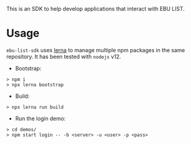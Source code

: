 This is an SDK to help develop applications that interact with EBU LIST.

# Usage

`ebu-list-sdk` uses [lerna](https://github.com/lerna/lerna) to manage multiple npm packages in the same repository. It has been tested with `nodejs` v12.

- Bootstrap:

```
> npm i
> npx lerna bootstrap
```

- Build:

```
> npx lerna run build
```

- Run the login demo:

```
> cd demos/
> npm start login -- -b <server> -u <user> -p <pass>
```
